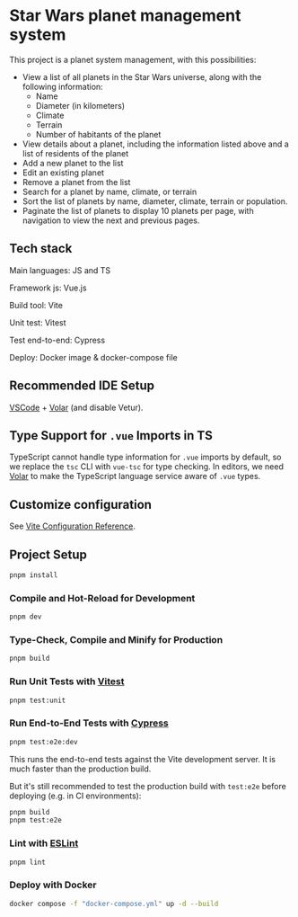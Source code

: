 # Star Wars planet management system

This project is a planet system management, with this possibilities:
- View a list of all planets in the Star Wars universe, along with the following information:
    - Name
    - Diameter (in kilometers)
    - Climate
    - Terrain
    - Number of habitants of the planet
- View details about a planet, including the information listed above and a list of residents of the planet
- Add a new planet to the list
- Edit an existing planet
- Remove a planet from the list
- Search for a planet by name, climate, or terrain
- Sort the list of planets by name, diameter, climate, terrain or population.
- Paginate the list of planets to display 10 planets per page, with navigation to view the next and previous pages.

## Tech stack
Main languages: JS and TS

Framework js: Vue.js

Build tool: Vite

Unit test: Vitest

Test end-to-end: Cypress

Deploy: Docker image & docker-compose file


## Recommended IDE Setup

[VSCode](https://code.visualstudio.com/) + [Volar](https://marketplace.visualstudio.com/items?itemName=Vue.volar) (and disable Vetur).

## Type Support for `.vue` Imports in TS

TypeScript cannot handle type information for `.vue` imports by default, so we replace the `tsc` CLI with `vue-tsc` for type checking. In editors, we need [Volar](https://marketplace.visualstudio.com/items?itemName=Vue.volar) to make the TypeScript language service aware of `.vue` types.

## Customize configuration

See [Vite Configuration Reference](https://vitejs.dev/config/).

## Project Setup

```sh
pnpm install
```

### Compile and Hot-Reload for Development

```sh
pnpm dev
```

### Type-Check, Compile and Minify for Production

```sh
pnpm build
```

### Run Unit Tests with [Vitest](https://vitest.dev/)

```sh
pnpm test:unit
```

### Run End-to-End Tests with [Cypress](https://www.cypress.io/)

```sh
pnpm test:e2e:dev
```

This runs the end-to-end tests against the Vite development server.
It is much faster than the production build.

But it's still recommended to test the production build with `test:e2e` before deploying (e.g. in CI environments):

```sh
pnpm build
pnpm test:e2e
```

### Lint with [ESLint](https://eslint.org/)

```sh
pnpm lint
```

### Deploy with Docker

```sh
docker compose -f "docker-compose.yml" up -d --build
```
